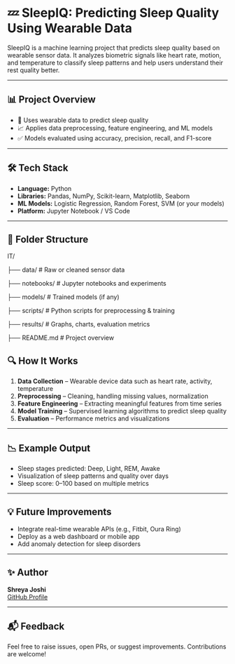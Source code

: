 # 💤 SleepIQ: Predicting Sleep Quality Using Wearable Data

SleepIQ is a machine learning project that predicts sleep quality based on wearable sensor data. It analyzes biometric signals like heart rate, motion, and temperature to classify sleep patterns and help users understand their rest quality better.

---

## 📊 Project Overview

- 🧠 Uses wearable data to predict sleep quality
- 📈 Applies data preprocessing, feature engineering, and ML models
- ✅ Models evaluated using accuracy, precision, recall, and F1-score

---

## 🛠️ Tech Stack

- **Language:** Python
- **Libraries:** Pandas, NumPy, Scikit-learn, Matplotlib, Seaborn
- **ML Models:** Logistic Regression, Random Forest, SVM (or your models)
- **Platform:** Jupyter Notebook / VS Code

---

## 📂 Folder Structure
IT/

├── data/ # Raw or cleaned sensor data

├── notebooks/ # Jupyter notebooks and experiments

├── models/ # Trained models (if any)

├── scripts/ # Python scripts for preprocessing & training

├── results/ # Graphs, charts, evaluation metrics

├── README.md # Project overview

## 🔍 How It Works

1. **Data Collection** – Wearable device data such as heart rate, activity, temperature
2. **Preprocessing** – Cleaning, handling missing values, normalization
3. **Feature Engineering** – Extracting meaningful features from time series
4. **Model Training** – Supervised learning algorithms to predict sleep quality
5. **Evaluation** – Performance metrics and visualizations

---

## 📉 Example Output

- Sleep stages predicted: Deep, Light, REM, Awake
- Visualization of sleep patterns and quality over days
- Sleep score: 0–100 based on multiple metrics

---

## 💡 Future Improvements

- Integrate real-time wearable APIs (e.g., Fitbit, Oura Ring)
- Deploy as a web dashboard or mobile app
- Add anomaly detection for sleep disorders

---

## ✨ Author

**Shreya Joshi**  
[GitHub Profile](https://github.com/shreyaj1)

---

## 📬 Feedback

Feel free to raise issues, open PRs, or suggest improvements. Contributions are welcome!

